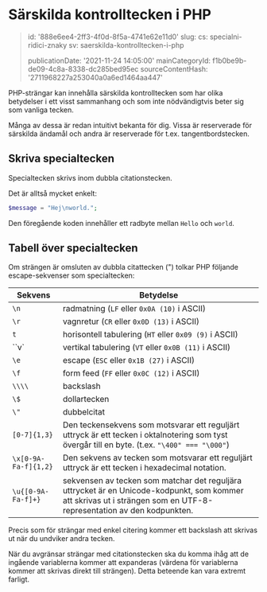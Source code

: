 Särskilda kontrolltecken i PHP
==============================

> id: '888e6ee4-2ff3-4f0d-8f5a-4741e62e11d0'
> slug:
> 	cs: specialni-ridici-znaky
> 	sv: saerskilda-kontrolltecken-i-php
> 
> publicationDate: '2021-11-24 14:05:00'
> mainCategoryId: f1b0be9b-de09-4c8a-8338-dc285bed95ec
> sourceContentHash: '2711968227a253040a0a6ed1464aa447'

PHP-strängar kan innehålla särskilda kontrolltecken som har olika betydelser i ett visst sammanhang och som inte nödvändigtvis beter sig som vanliga tecken.

Många av dessa är redan intuitivt bekanta för dig. Vissa är reserverade för särskilda ändamål och andra är reserverade för t.ex. tangentbordstecken.

Skriva specialtecken
-----------------------

Specialtecken skrivs inom dubbla citationstecken.

Det är alltså mycket enkelt:

```php
$message = "Hej\nworld.";
```

Den föregående koden innehåller ett radbyte mellan `Hello` och `world`.

Tabell över specialtecken
-------------------------

Om strängen är omsluten av dubbla citattecken (") tolkar PHP följande escape-sekvenser som specialtecken:

| Sekvens | Betydelse |
|----------|--------|
| `\n` | radmatning (`LF` eller `0x0A (10)` i ASCII) |
| `\r` | vagnretur (`CR` eller `0x0D (13)` i ASCII) |
| ``t`` | horisontell tabulering (`HT` eller `0x09 (9)` i ASCII) |
| ``v` | vertikal tabulering (`VT` eller `0x0B (11)` i ASCII) |
| `\e` | escape (`ESC` eller `0x1B (27)` i ASCII) |
| `\f` | form feed (`FF` eller `0x0C (12)` i ASCII) |
| `\\\\` | backslash |
| `\$` | dollartecken |
| `\"` | dubbelcitat |
| `[0-7]{1,3}` | Den teckensekvens som motsvarar ett reguljärt uttryck är ett tecken i oktalnotering som tyst övergår till en byte. (t.ex. `"\400" === "\000"`) |
| `\x[0-9A-Fa-f]{1,2}` | Den sekvens av tecken som motsvarar ett reguljärt uttryck är ett tecken i hexadecimal notation. |
| `\u{[0-9A-Fa-f]+}` | sekvensen av tecken som matchar det reguljära uttrycket är en Unicode-kodpunkt, som kommer att skrivas ut i strängen som en UTF-8-representation av den kodpunkten.

Precis som för strängar med enkel citering kommer ett backslash att skrivas ut när du undviker andra tecken.

När du avgränsar strängar med citationstecken ska du komma ihåg att de ingående variablerna kommer att expanderas (värdena för variablerna kommer att skrivas direkt till strängen). Detta beteende kan vara extremt farligt.
